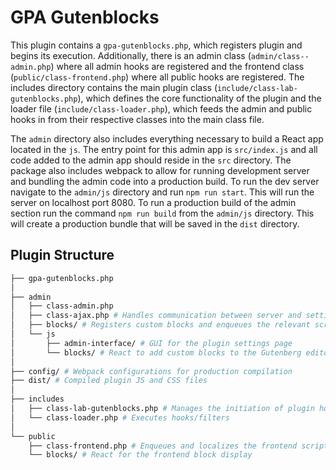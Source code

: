# GPA Gutenblocks

This plugin contains a `gpa-gutenblocks.php`, which registers plugin and begins its execution. Additionally, there is an admin class (`admin/class--admin.php`) where all admin hooks are registered and the frontend class (`public/class-frontend.php`) where all public hooks are registered. The includes directory contains the main plugin class (`include/class-lab-gutenblocks.php`), which defines the core functionality of the plugin and the loader file (`include/class-loader.php`), which feeds the admin and public hooks in from their respective classes into the main class file.

The `admin` directory also includes everything necessary to build a React app located in the `js`. The entry point for this admin app is `src/index.js` and all code added to the admin app should reside in the `src` directory. The package also includes webpack to allow for running development server and bundling the admin code into a production build. To run the dev server navigate to the `admin/js` directory and run `npm run start`. This will run the server on localhost port 8080. To run a production build of the admin section run the command `npm run build` from the `admin/js` directory. This will create a production bundle that will be saved in the `dist` directory.

## Plugin Structure

```bash
├── gpa-gutenblocks.php
│
├── admin
│   ├── class-admin.php
│   ├── class-ajax.php # Handles communication between server and settings page
│   ├── blocks/ # Registers custom blocks and enqueues the relevant scripts/styles
│   └── js
│       ├── admin-interface/ # GUI for the plugin settings page
│       └── blocks/ # React to add custom blocks to the Gutenberg editor
│
├── config/ # Webpack configurations for production compilation
├── dist/ # Compiled plugin JS and CSS files
│
├── includes
│   ├── class-lab-gutenblocks.php # Manages the initiation of plugin hooks and filters
│   └── class-loader.php # Executes hooks/filters
│
└── public
    ├── class-frontend.php # Enqueues and localizes the frontend scripts/styles
    └── blocks/ # React for the frontend block display
```
